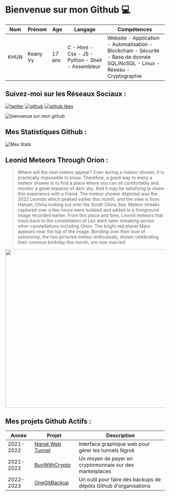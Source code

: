 # Bienvenue sur mon Github 💻
| Nom | Prénom | Age | Langage | Compétences |
|---  |---     |---  |---      |---
| KHUN | Keany Vy | 17 ans | C - Html - Css - JS - Python - Shell - Assembleur | Website - Application - Automatisation - Blockchain - Sécurité - Base de donnée SQL/NoSQL - Linux - Réseau - Cryptographie |

## Suivez-moi sur les Réseaux Sociaux :
[![twitter](https://img.shields.io/twitter/follow/thisiskeanyvy?style=social)](https://twitter.com/thisiskeanyvy)
[![github](https://img.shields.io/github/followers/thisiskeanyvy?style=social)](https://github.com/thisiskeanyvy?tab=followers)
[![github likes](https://img.shields.io/github/stars/thisiskeanyvy?style=social)](https://github.com/thisiskeanyvy)

![bienvenue sur mon github](https://thisiskeanyvy-hosting.pages.dev/banner.gif)

## Mes Statistiques Github :
![Mes Stats](https://github-readme-stats.vercel.app/api?username=thisiskeanyvy&show_icons=true&theme=radical)

## Leonid Meteors Through Orion :

> Where will the next meteor appear? Even during a meteor shower, it is practically impossible to know. Therefore, a good way to enjoy a meteor shower is to find a place where you can sit comfortably and monitor a great expanse of dark sky. And it may be satisfying to share this experience with a friend.  The meteor shower depicted was the 2022 Leonids which peaked earlier this month, and the view is from Hainan, China looking out over the South China Sea. Meteor streaks captured over a few hours were isolated and added to a foreground image recorded earlier.  From this place and time, Leonid meteors that trace back to the constellation of Leo were seen streaking across other constellations including Orion. The bright red planet Mars appears near the top of the image. Bonding over their love of astronomy, the two pictured meteor enthusiasts, shown celebrating their common birthday this month, are now married.

<img src='https://apod.nasa.gov/apod/image/2211/Leonids2022_Hongyang_960.jpg' width="800" height="500"/>

## Mes projets Github Actifs :
| Année | Projet | Description |
|---   |---     |---          |
| 2021-2022 | [Ngrok Web Tunnel](https://github.com/thisiskeanyvy/ngrok-web-manager) | Interface graphique web pour gérer les tunnels Ngrok |
| 2021-2022 | [BuyWithCrypto](https://github.com/BuyWithCrypto) | Un moyen de payer en cryptomonnaie sur des marketplaces |
| 2022-2023 | [OneGitBackup](https://github.com/BuyWithCrypto/OneGitBackup) | Un outil pour faire des backups de dépôts Github d'organisations |